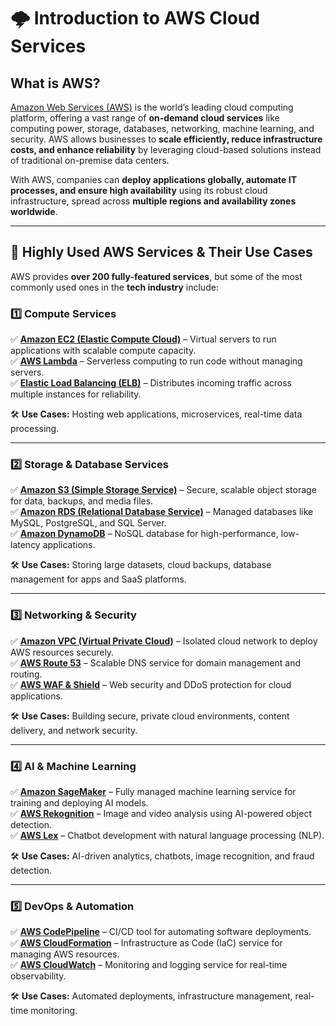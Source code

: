 # **🌩️ Introduction to AWS Cloud Services**

## **What is AWS?**  
[Amazon Web Services (AWS)](https://aws.amazon.com/) is the world’s leading cloud computing platform, offering a vast range of **on-demand cloud services** like computing power, storage, databases, networking, machine learning, and security. AWS allows businesses to **scale efficiently, reduce infrastructure costs, and enhance reliability** by leveraging cloud-based solutions instead of traditional on-premise data centers.

With AWS, companies can **deploy applications globally, automate IT processes, and ensure high availability** using its robust cloud infrastructure, spread across **multiple regions and availability zones worldwide**.

---

## **🚀 Highly Used AWS Services & Their Use Cases**  

AWS provides **over 200 fully-featured services**, but some of the most commonly used ones in the **tech industry** include:

### **1️⃣ Compute Services**  
✅ [**Amazon EC2 (Elastic Compute Cloud)**](https://aws.amazon.com/ec2/) – Virtual servers to run applications with scalable compute capacity.  
✅ [**AWS Lambda**](https://aws.amazon.com/lambda/) – Serverless computing to run code without managing servers.  
✅ [**Elastic Load Balancing (ELB)**](https://aws.amazon.com/elasticloadbalancing/) – Distributes incoming traffic across multiple instances for reliability.  

🛠 **Use Cases:** Hosting web applications, microservices, real-time data processing.

---

### **2️⃣ Storage & Database Services**  
✅ [**Amazon S3 (Simple Storage Service)**](https://aws.amazon.com/s3/) – Secure, scalable object storage for data, backups, and media files.  
✅ [**Amazon RDS (Relational Database Service)**](https://aws.amazon.com/rds/) – Managed databases like MySQL, PostgreSQL, and SQL Server.  
✅ [**Amazon DynamoDB**](https://aws.amazon.com/dynamodb/) – NoSQL database for high-performance, low-latency applications.  

🛠 **Use Cases:** Storing large datasets, cloud backups, database management for apps and SaaS platforms.

---

### **3️⃣ Networking & Security**  
✅ [**Amazon VPC (Virtual Private Cloud)**](https://aws.amazon.com/vpc/) – Isolated cloud network to deploy AWS resources securely.  
✅ [**AWS Route 53**](https://aws.amazon.com/route53/) – Scalable DNS service for domain management and routing.  
✅ [**AWS WAF & Shield**](https://aws.amazon.com/waf/) – Web security and DDoS protection for cloud applications.  

🛠 **Use Cases:** Building secure, private cloud environments, content delivery, and network security.

---

### **4️⃣ AI & Machine Learning**  
✅ [**Amazon SageMaker**](https://aws.amazon.com/sagemaker/) – Fully managed machine learning service for training and deploying AI models.  
✅ [**AWS Rekognition**](https://aws.amazon.com/rekognition/) – Image and video analysis using AI-powered object detection.  
✅ [**AWS Lex**](https://aws.amazon.com/lex/) – Chatbot development with natural language processing (NLP).  

🛠 **Use Cases:** AI-driven analytics, chatbots, image recognition, and fraud detection.

---

### **5️⃣ DevOps & Automation**  
✅ [**AWS CodePipeline**](https://aws.amazon.com/codepipeline/) – CI/CD tool for automating software deployments.  
✅ [**AWS CloudFormation**](https://aws.amazon.com/cloudformation/) – Infrastructure as Code (IaC) service for managing AWS resources.  
✅ [**AWS CloudWatch**](https://aws.amazon.com/cloudwatch/) – Monitoring and logging service for real-time observability.  

🛠 **Use Cases:** Automated deployments, infrastructure management, real-time monitoring.

